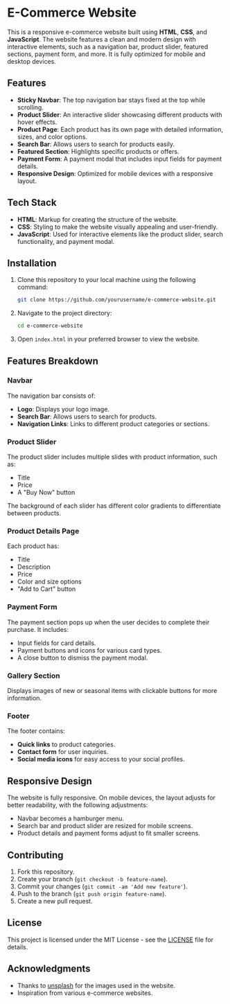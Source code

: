 # E-Commerce Website

This is a responsive e-commerce website built using **HTML**, **CSS**, and **JavaScript**. The website features a clean and modern design with interactive elements, such as a navigation bar, product slider, featured sections, payment form, and more. It is fully optimized for mobile and desktop devices.

## Features

- **Sticky Navbar**: The top navigation bar stays fixed at the top while scrolling.
- **Product Slider**: An interactive slider showcasing different products with hover effects.
- **Product Page**: Each product has its own page with detailed information, sizes, and color options.
- **Search Bar**: Allows users to search for products easily.
- **Featured Section**: Highlights specific products or offers.
- **Payment Form**: A payment modal that includes input fields for payment details.
- **Responsive Design**: Optimized for mobile devices with a responsive layout.

## Tech Stack

- **HTML**: Markup for creating the structure of the website.
- **CSS**: Styling to make the website visually appealing and user-friendly.
- **JavaScript**: Used for interactive elements like the product slider, search functionality, and payment modal.

## Installation

1. Clone this repository to your local machine using the following command:

    ```bash
    git clone https://github.com/yourusername/e-commerce-website.git
    ```

2. Navigate to the project directory:

    ```bash
    cd e-commerce-website
    ```

3. Open `index.html` in your preferred browser to view the website.

## Features Breakdown

### Navbar

The navigation bar consists of:
- **Logo**: Displays your logo image.
- **Search Bar**: Allows users to search for products.
- **Navigation Links**: Links to different product categories or sections.

### Product Slider

The product slider includes multiple slides with product information, such as:
- Title
- Price
- A "Buy Now" button

The background of each slider has different color gradients to differentiate between products.

### Product Details Page

Each product has:
- Title
- Description
- Price
- Color and size options
- "Add to Cart" button

### Payment Form

The payment section pops up when the user decides to complete their purchase. It includes:
- Input fields for card details.
- Payment buttons and icons for various card types.
- A close button to dismiss the payment modal.

### Gallery Section

Displays images of new or seasonal items with clickable buttons for more information.

### Footer

The footer contains:
- **Quick links** to product categories.
- **Contact form** for user inquiries.
- **Social media icons** for easy access to your social profiles.

## Responsive Design

The website is fully responsive. On mobile devices, the layout adjusts for better readability, with the following adjustments:
- Navbar becomes a hamburger menu.
- Search bar and product slider are resized for mobile screens.
- Product details and payment forms adjust to fit smaller screens.

## Contributing

1. Fork this repository.
2. Create your branch (`git checkout -b feature-name`).
3. Commit your changes (`git commit -am 'Add new feature'`).
4. Push to the branch (`git push origin feature-name`).
5. Create a new pull request.

## License

This project is licensed under the MIT License - see the [LICENSE](LICENSE) file for details.

## Acknowledgments

- Thanks to [unsplash](https://unsplash.com) for the images used in the website.
- Inspiration from various e-commerce websites.
